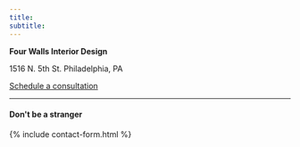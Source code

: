 ```yaml
---
title:
subtitle:
---
```


**Four Walls Interior Design**



1516 N. 5th St. Philadelphia, PA

<a href="https://calendly.com/4wallsid/30min" class="button button--large button--overlay">Schedule a consultation</a>

---

#### Don't be a stranger

{% include contact-form.html %}
